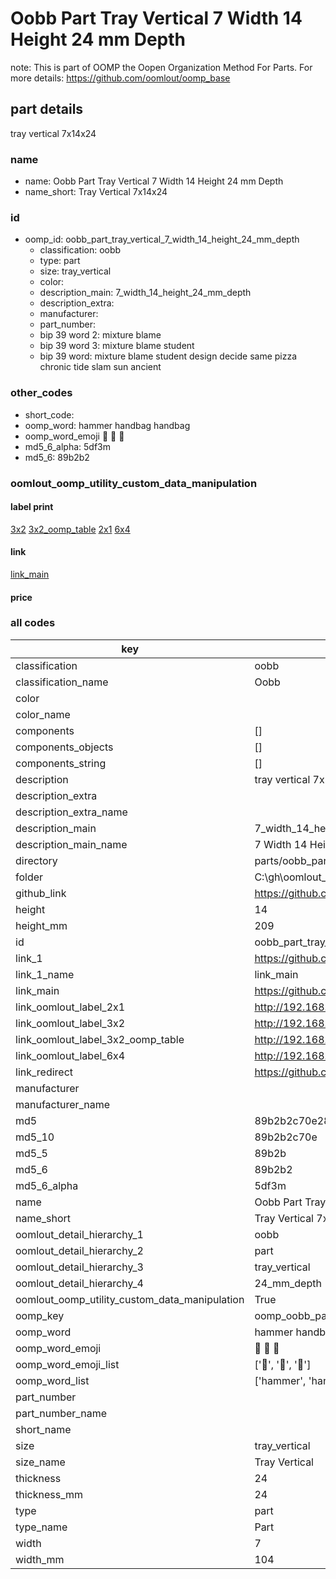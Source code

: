 # Oobb Part Tray Vertical 7 Width 14 Height 24 mm Depth  

note: This is part of OOMP the Oopen Organization Method For Parts. For more details: https://github.com/oomlout/oomp_base

##  part details
  



tray vertical 7x14x24



### name
* name: Oobb Part Tray Vertical 7 Width 14 Height 24 mm Depth
* name_short: Tray Vertical 7x14x24 
### id
* oomp_id: oobb_part_tray_vertical_7_width_14_height_24_mm_depth
  * classification: oobb
  * type: part
  * size: tray_vertical
  * color: 
  * description_main: 7_width_14_height_24_mm_depth
  * description_extra: 
  * manufacturer: 
  * part_number: 
  * bip 39 word 2: mixture blame
  * bip 39 word 3: mixture blame student
  * bip 39 word: mixture blame student design decide same pizza chronic tide slam sun ancient

### other_codes
* short_code: 
* oomp_word: hammer handbag handbag
* oomp_word_emoji :hammer: :handbag: :handbag:
* md5_6_alpha: 5df3m
* md5_6: 89b2b2






### oomlout_oomp_utility_custom_data_manipulation
#### label print
[3x2](http://192.168.1.245:1112/?label=oomp%205df3m)
[3x2_oomp_table](http://192.168.1.108:1112/?label=oomp%205df3m)
[2x1](http://192.168.1.242:1112/?label=oomp%205df3m)
[6x4](http://192.168.1.55:1112/?label=oomp%205df3m)    

#### link

[link_main](https://github.com/oomlout/oomlout_oobb_version_4_generated_parts/tree/main/navigation_oomp/oobb/part/tray_vertical/7_width_14_height_24_mm_depth/part)                              

#### price







### all codes 
| key | value |  
| --- | --- |  
| classification | oobb |  
| classification_name | Oobb |  
| color |  |  
| color_name |  |  
| components | [] |  
| components_objects | [] |  
| components_string | [] |  
| description | tray vertical 7x14x24 |  
| description_extra |  |  
| description_extra_name |  |  
| description_main | 7_width_14_height_24_mm_depth |  
| description_main_name | 7 Width 14 Height 24 mm Depth |  
| directory | parts/oobb_part_tray_vertical_7_width_14_height_24_mm_depth |  
| folder | C:\gh\oomlout_oobb_version_4_generated_parts\parts\oobb_part_tray_vertical_7_width_14_height_24_mm_depth |  
| github_link | https://github.com/oomlout/oomlout_oomp_part_src/tree/main/parts/oobb_part_tray_vertical_7_width_14_height_24_mm_depth |  
| height | 14 |  
| height_mm | 209 |  
| id | oobb_part_tray_vertical_7_width_14_height_24_mm_depth |  
| link_1 | https://github.com/oomlout/oomlout_oobb_version_4_generated_parts/tree/main/navigation_oomp/oobb/part/tray_vertical/7_width_14_height_24_mm_depth/part |  
| link_1_name | link_main |  
| link_main | https://github.com/oomlout/oomlout_oobb_version_4_generated_parts/tree/main/navigation_oomp/oobb/part/tray_vertical/7_width_14_height_24_mm_depth/part |  
| link_oomlout_label_2x1 | http://192.168.1.242:1112/?label=oomp%205df3m |  
| link_oomlout_label_3x2 | http://192.168.1.245:1112/?label=oomp%205df3m |  
| link_oomlout_label_3x2_oomp_table | http://192.168.1.108:1112/?label=oomp%205df3m |  
| link_oomlout_label_6x4 | http://192.168.1.55:1112/?label=oomp%205df3m |  
| link_redirect | https://github.com/oomlout/oomlout_oobb_version_4_generated_parts/tree/main/parts/oobb_tray_vertical_07_14_24 |  
| manufacturer |  |  
| manufacturer_name |  |  
| md5 | 89b2b2c70e2874b6fb9c63bdaec5cc72 |  
| md5_10 | 89b2b2c70e |  
| md5_5 | 89b2b |  
| md5_6 | 89b2b2 |  
| md5_6_alpha | 5df3m |  
| name | Oobb Part Tray Vertical 7 Width 14 Height 24 mm Depth |  
| name_short | Tray Vertical 7x14x24  |  
| oomlout_detail_hierarchy_1 | oobb |  
| oomlout_detail_hierarchy_2 | part |  
| oomlout_detail_hierarchy_3 | tray_vertical |  
| oomlout_detail_hierarchy_4 | 24_mm_depth |  
| oomlout_oomp_utility_custom_data_manipulation | True |  
| oomp_key | oomp_oobb_part_tray_vertical_7_width_14_height_24_mm_depth |  
| oomp_word | hammer handbag handbag |  
| oomp_word_emoji | :hammer: :handbag: :handbag: |  
| oomp_word_emoji_list | [':hammer:', ':handbag:', ':handbag:'] |  
| oomp_word_list | ['hammer', 'handbag', 'handbag'] |  
| part_number |  |  
| part_number_name |  |  
| short_name |  |  
| size | tray_vertical |  
| size_name | Tray Vertical |  
| thickness | 24 |  
| thickness_mm | 24 |  
| type | part |  
| type_name | Part |  
| width | 7 |  
| width_mm | 104 |  
